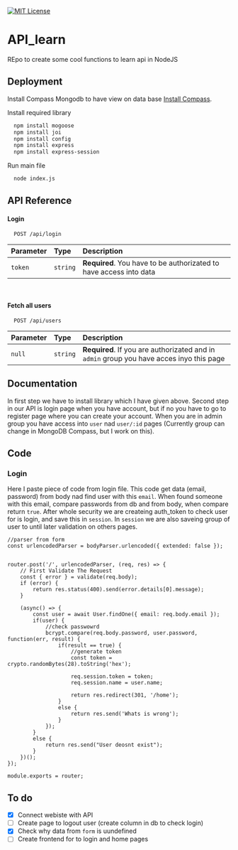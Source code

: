 [![MIT License](https://img.shields.io/badge/License-MIT-green.svg)](https://choosealicense.com/licenses/mit/)

# API_learn

REpo to create some cool functions to learn api in NodeJS


## Deployment

Install Compass Mongodb to have view on data base
[Install Compass](https://www.mongodb.com/try/download/compass).

Install required library

```bash
  npm install mogoose
  npm install joi
  npm install config
  npm install express
  npm install express-session
```

Run main file
```bash
  node index.js
```
## API Reference

#### Login 

```
  POST /api/login
```

| Parameter | Type     | Description                |
| :-------- | :------- | :------------------------- |
| `token`   | `string` | **Required**. You have to be authorizated to have access into data |

</br>


#### Fetch all users

```
  POST /api/users
```

| Parameter | Type     | Description                       |
| :-------- | :------- | :-------------------------------- |
| `null`    | `string` | **Required**. If you are authorizated and in `admin` group you have acces inyo this page |



## Documentation
In first step we have to install library which I have given above.
Second step in our API is login page when you have account, but if no you have to go to register page where you can create your account.
When you are in admin group you have access into `user` nad `user/:id` pages (Currently group can change in MongoDB Compass, but I work on this).


## Code

### Login

Here I paste piece of code from login file. This code get data (email, password) from body nad find user with this `email`.
When found someone with this email, compare passwords from db and from body, when compare return `true`.
After whole security we are createing auth_token to check user for is login, and save this in `session`.
In `session` we are also saveing group of user to until later validation on others pages.

```node
//parser from form
const urlencodedParser = bodyParser.urlencoded({ extended: false });


router.post('/', urlencodedParser, (req, res) => {
    // First Validate The Request
    const { error } = validate(req.body);
    if (error) {
        return res.status(400).send(error.details[0].message);
    }

    (async() => {
        const user = await User.findOne({ email: req.body.email });
        if(user) {
            //check passwowrd
            bcrypt.compare(req.body.password, user.password, function(err, result) {
                if(result == true) {
                    //generate token
                    const token = crypto.randomBytes(28).toString('hex');
    
                    req.session.token = token;
                    req.session.name = user.name;
    
                    return res.redirect(301, '/home');
                }
                else {
                    return res.send('Whats is wrong');
                }
            });
        }
        else {
            return res.send("User deosnt exist");
        }
    })();
});

module.exports = router;
```

## To do
- [x] Connect webiste with API
- [ ] Create page to logout user (create column in db to check login)
- [x] Check why data from `form` is uundefined 
- [ ] Create frontend for to login and home pages
